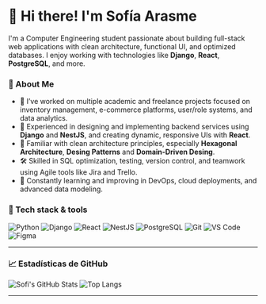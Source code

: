 # 👋 Hi there! I'm Sofía Arasme

I'm a Computer Engineering student passionate about building full-stack web applications with clean architecture, functional UI, and optimized databases. I enjoy working with technologies like **Django**, **React**, **PostgreSQL**, and more.

### 🚀 About Me

- 💼 I’ve worked on multiple academic and freelance projects focused on inventory management, e-commerce platforms, user/role systems, and data analytics.
- 🧠 Experienced in designing and implementing backend services using **Django** and **NestJS**, and creating dynamic, responsive UIs with **React**.
- 🧩 Familiar with clean architecture principles, especially **Hexagonal Architecture**, **Desing Patterns** and **Domain-Driven Desing**.
- 🛠️ Skilled in SQL optimization, testing, version control, and teamwork using Agile tools like Jira and Trello.
- 🌱 Constantly learning and improving in DevOps, cloud deployments, and advanced data modeling.

### 🧰 Tech stack & tools

![Python](https://img.shields.io/badge/Python-3776AB?style=flat&logo=python&logoColor=white)
![Django](https://img.shields.io/badge/Django-092E20?style=flat&logo=django&logoColor=white)
![React](https://img.shields.io/badge/React-20232a?style=flat&logo=react&logoColor=61dafb)
![NestJS](https://img.shields.io/badge/NestJS-E0234E?style=flat&logo=nestjs&logoColor=white)
![PostgreSQL](https://img.shields.io/badge/PostgreSQL-316192?style=flat&logo=postgresql&logoColor=white)
![Git](https://img.shields.io/badge/Git-F05032?style=flat&logo=git&logoColor=white)
![VS Code](https://img.shields.io/badge/VS%20Code-007ACC?style=flat&logo=visual-studio-code&logoColor=white)
![Figma](https://img.shields.io/badge/Figma-F24E1E?style=flat&logo=figma&logoColor=white)

---

### 📈 Estadísticas de GitHub

![Sofi's GitHub Stats](https://github-readme-stats.vercel.app/api?username=sofiarasme&show_icons=true&theme=github_dark)
![Top Langs](https://github-readme-stats.vercel.app/api/top-langs/?username=sofiarasme&layout=compact&theme=github_dark)

---

